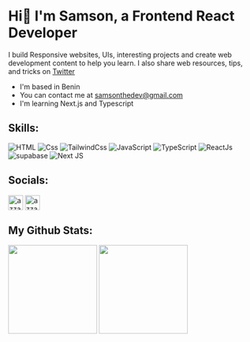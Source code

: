 <!-- <a href=null><img src="https://komarev.com/ghpvc/?username=ebukathedev&color=dc143c" align=right></a> -->

# Hi👋 I'm Samson, a Frontend React Developer

I build Responsive websites, UIs, interesting projects and create web development content to help you learn. I also share web resources, tips, and tricks on [Twitter](https://twitter.com/samsonlawal_)
<ul>
  <li>I'm based in Benin</li>
  <li> You can contact me at <a href="mailto:samsonthedev@gmail.com">samsonthedev@gmail.com</a></li>
  <li>I'm learning Next.js and Typescript</li>                    
</ul>

<div>
<!--   <samp> -->
    <h2>Skills:</h2>
<p align="left">
<img src="https://img.shields.io/badge/html5-%23E34F26.svg?style=for-the-badge&logo=html5&logoColor=white" alt="HTML" />
<img src="https://img.shields.io/badge/css3-%231572B6.svg?style=for-the-badge&logo=css3&logoColor=white" alt="Css" />
<img src="https://img.shields.io/badge/tailwindcss-%2338B2AC.svg?style=for-the-badge&logo=tailwind-css&logoColor=white" alt="TailwindCss" />
<img src="https://img.shields.io/badge/javascript-%23323330.svg?style=for-the-badge&logo=javascript&logoColor=%23F7DF1E" alt="JavaScript" />
<img src="https://img.shields.io/badge/typescript-%23007ACC.svg?style=for-the-badge&logo=typescript&logoColor=white" alt="TypeScript" />
<img src="https://img.shields.io/badge/react-%2320232a.svg?style=for-the-badge&logo=react&logoColor=%2361DAFB" alt="ReactJs"/>
<img src="https://img.shields.io/badge/supabase-1C1C1C.svg?style=for-the-badge&logo=supabase&logoColor=3ECF8E" alt="supabase" />
<img src="https://img.shields.io/badge/Next-black?style=for-the-badge&logo=next.js&logoColor=white" alt="Next JS" />
<!--   <img src="https://img.shields.io/badge/mongodb-001e2b?style=for-the-badge&logo=mongodb&logoColor=00ed64" alt="mongodb" /> -->
<!--   <img src="https://img.shields.io/badge/framer-black?style=for-the-badge&logo=framer&logoColor=white" alt="framer" /> -->
</p>
</div> 



<div>
<!--   <samp> -->
    <h2>Socials:</h2>
    <p>
      <a href="https://www.linkedin.com/in/smsnlawal/" target="blank"><img align="center"
         src="https://img.shields.io/badge/linkedin-0e76a8.svg?style=for-the-badge&logo=linkedin&logoColor=white"
         alt="azzar" height="30"/></a>
            <a href="https://twitter.com/samsonlawal_" target="blank"><img align="center"
         src="https://img.shields.io/badge/twitter-1DA1F2.svg?style=for-the-badge&logo=twitter&logoColor=white"
         alt="azzar" height="30"/></a>
    </p>
<!--   </samp> -->
</div> 

<!--   <summary>💻 GitHub Profile Stats</summary> -->


## **My Github Stats:**
<p align="left">
  <img align="center" height="180em" src="https://github-readme-stats-sigma-five.vercel.app/api?username=samsonlawal&show_icons=true&theme=dark" />

<img align="center" height="180em" src="https://github-readme-stats-eight-theta.vercel.app/api/top-langs/?username=samsonlawal&layout=compact&langs_count=10&theme=dark"/>
</p>


